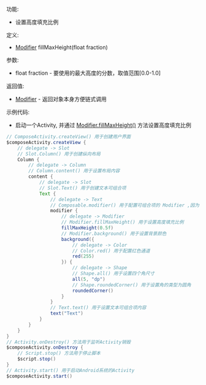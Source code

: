 功能:

+ 设置高度填充比例

定义:

+ [Modifier](/API/UI/Compose/Modifier/Modifier/README.md) fillMaxHeight(float fraction)

参数:

+ float fraction - 要使用的最大高度的分数，取值范围[0.0-1.0]

返回值:

+ [Modifier](/API/UI/Compose/Modifier/Modifier/README.md) - 返回对象本身方便链式调用

示例代码:

+ 启动一个Activity, 并通过 [Modifier.fillMaxHeight()](/API/UI/Compose/Modifier/Modifier/README.md?id=fillMaxHeight)
  方法设置高度填充比例

```groovy
// ComposeActivity.createView() 用于创建用户界面
$composeActivity.createView {
    // delegate -> Slot
    // Slot.Column() 用于创建纵向布局
    Column {
        // delegate -> Column
        // Column.content() 用于设置布局内容
        content {
            // delegate -> Slot
            // Slot.Text() 用于创建文本可组合项
            Text {
                // delegate -> Text
                // Composable.modifier() 用于配置可组合项的 Modifier ,因为 Text 可组合项继承自 Composable ,所以可以调用 modifier 方法
                modifier {
                    // delegate -> Modifier
                    // Modifier.fillMaxHeight() 用于设置高度填充比例
                    fillMaxHeight(0.5f)
                    // Modifier.background() 用于设置背景颜色
                    background({
                        // delegate -> Color
                        // Color.red() 用于配置红色通道
                        red(255)
                    }) {
                        // delegate -> Shape
                        // Shape.all() 用于设置四个角尺寸
                        all(5, "dp")
                        // Shape.roundedCorner() 用于设置角的类型为圆角
                        roundedCorner()
                    }
                }
                // Text.text() 用于设置文本可组合项内容
                text("Text")
            }
        }
    }
}
// Activity.onDestroy() 方法用于监听Activity销毁
$composeActivity.onDestroy {
    // Script.stop() 方法用于停止脚本
    $script.stop()
}
// Activity.start() 用于启动Android系统的Activity
$composeActivity.start()
```